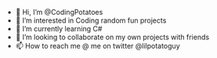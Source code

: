 - 👋 Hi, I’m @CodingPotatoes
- 👀 I’m interested in Coding random fun projects
- 🌱 I’m currently learning C#
- 💞️ I’m looking to collaborate on my own projects with friends
- 📫 How to reach me @ me on twitter @lilpotatoguy

<!---
CodingPotatoes/CodingPotatoes is a ✨ special ✨ repository because its `README.md` (this file) appears on your GitHub profile.
You can click the Preview link to take a look at your changes.
--->

